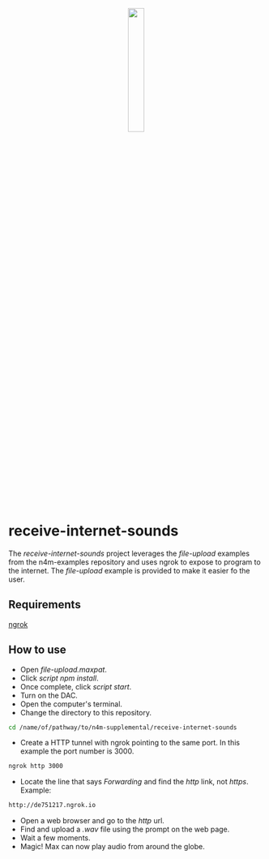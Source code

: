 <p align="center">
  <img width="25%" height="25%" src="https://i.ibb.co/7JYvGQ5/n4m-supplemental.png"/>  
</p>

# receive-internet-sounds
The *receive-internet-sounds* project leverages the *file-upload* examples from the n4m-examples repository and uses ngrok to expose to program to the internet. The *file-upload* example is provided to make it easier fo the user.

## Requirements
[ngrok](https://ngrok.com/)

## How to use
- Open *file-upload.maxpat*.
- Click *script npm install*.
- Once complete, click *script start*.
- Turn on the DAC.
- Open the computer's terminal.
- Change the directory to this repository.
 ```bash
 cd /name/of/pathway/to/n4m-supplemental/receive-internet-sounds
 ```
 - Create a HTTP tunnel with ngrok pointing to the same port. In this example the port number is 3000.
 ```bash
 ngrok http 3000
 ```
 - Locate the line that says *Forwarding* and find the *http* link, not *https*. 
 Example:
 ```bash
 http://de751217.ngrok.io
 ```
 - Open a web browser and go to the *http* url.
 - Find and upload a *.wav* file using the prompt on the web page.
 - Wait a few moments.
 - Magic! Max can now play audio from around the globe. 
